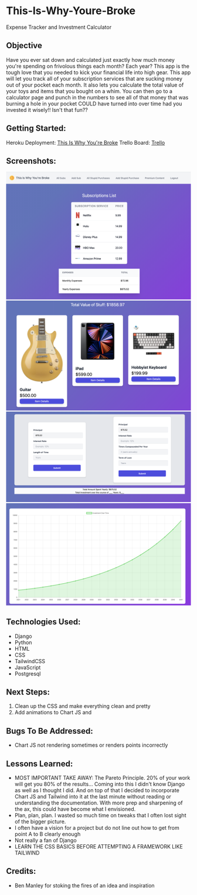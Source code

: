 # This-Is-Why-Youre-Broke
Expense Tracker and Investment Calculator

## Objective
Have you ever sat down and calculated just exactly how much money you're spending on frivolous things each month? Each year? This app is the tough love that you needed to kick your financial life into high gear. This app will let you track all of your subscription services that are sucking money out of your pocket each month. It also lets you calculate the total value of your toys and items that you bought on a whim. You can then go to a calculator page and punch in the numbers to see all of that money that was burning a hole in your pocket COULD have turned into over time had you invested it wisely!! Isn't that fun??

## Getting Started:
Heroku Deployment: [This Is Why You're Broke](https://this-is-why-youre-broke.herokuapp.com/)
Trello Board: [Trello](https://trello.com/b/MyT5IWpH/this-is-why-youre-broke)

## Screenshots:
![Subscriptions View](https://github.com/cameronbweston/This-Is-Why-Youre-Broke/blob/main/this_is_why_youre_broke/blobs/subs-view.png)
![Purchases View](https://github.com/cameronbweston/This-Is-Why-Youre-Broke/blob/main/this_is_why_youre_broke/blobs/purchases-view.png)
![Caclulator View](https://github.com/cameronbweston/This-Is-Why-Youre-Broke/blob/main/this_is_why_youre_broke/blobs/calculator-view.png)
![Chart View](https://github.com/cameronbweston/This-Is-Why-Youre-Broke/blob/main/this_is_why_youre_broke/blobs/chart-view.png)

## Technologies Used:
- Django
- Python
- HTML
- CSS
- TailwindCSS
- JavaScript
- Postgresql

## Next Steps:
1. Clean up the CSS and make everything clean and pretty
2. Add animations to Chart JS and 

## Bugs To Be Addressed:
- Chart JS not rendering sometimes or renders points incorrectly

## Lessons Learned:
- MOST IMPORTANT TAKE AWAY: The Pareto Principle. 20% of your work will get you 80% of the results... Coming into this I didn't know Django as well as I thought I did. And on top of that I decided to incorporate Chart JS and Tailwind into it at the last minute without reading or understanding the documentation. With more prep and sharpening of the ax, this could have become what I envisioned.
- Plan, plan, plan. I wasted so much time on tweaks that I often lost sight of the bigger picture. 
- I often have a vision for a project but do not line out how to get from point A to B clearly enough
- Not really a fan of Django
- LEARN THE CSS BASICS BEFORE ATTEMPTING A FRAMEWORK LIKE TAILWIND

## Credits:
- Ben Manley for stoking the fires of an idea and inspiration
